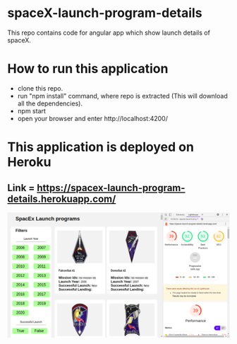 # spaceX-launch-program-details
This repo contains code for angular app which show launch details of spaceX.

# How to run this application
 * clone this repo.
 * run "npm install" command, where repo is extracted (This will download all the dependencies).
 * npm start
 * open your browser and enter http://localhost:4200/

# This application is deployed on Heroku
## Link = https://spacex-launch-program-details.herokuapp.com/

![Light House Data](https://github.com/ashutoshraj01/spaceX-launch-program-detail/blob/master/Screenshot%20from%202020-11-09%2017-05-05.png)
